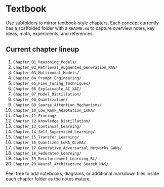 # Textbook

Use subfolders to mirror textbook-style chapters. Each concept currently has a scaffolded folder with a `README.md` to capture overview notes, key ideas, math, experiments, and references.

## Current chapter lineup

1. `Chapter_01_Reasoning_Models/`
2. `Chapter_02_Retrieval_Augmented_Generation_RAG/`
3. `Chapter_03_Multimodal_Models/`
4. `Chapter_04_Prompt_Engineering/`
5. `Chapter_05_Fine_Tuning_Techniques/`
6. `Chapter_06_Explainable_AI_XAI/`
7. `Chapter_07_Model_Distillation/`
8. `Chapter_08_Quantization/`
9. `Chapter_09_Sparse_Attention_Mechanisms/`
10. `Chapter_10_Low_Rank_Adaptation_LoRA/`
11. `Chapter_11_Pruning/`
12. `Chapter_12_Knowledge_Distillation/`
13. `Chapter_13_Continual_Learning/`
14. `Chapter_14_Self_Supervised_Learning/`
15. `Chapter_15_Transfer_Learning/`
16. `Chapter_16_Quantized_LoRA_QLoRA/`
17. `Chapter_17_Generative_Adversarial_Networks_GANs/`
18. `Chapter_18_Federated_Learning/`
19. `Chapter_19_Reinforcement_Learning_RL/`
20. `Chapter_20_Neural_Architecture_Search_NAS/`

Feel free to add notebooks, diagrams, or additional markdown files inside each chapter folder as the notes mature.
